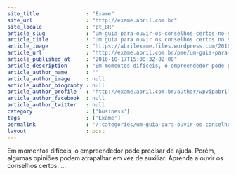 ```yaml
---
site_title               : "Exame"
site_url                 : "http://exame.abril.com.br"
site_locale              : "pt_BR"
article_slug             : "um-guia-para-ouvir-os-conselhos-certos-no-seu-negocio"
article_title            : "Um guia para ouvir os conselhos certos no seu negócio"
article_image            : "https://abrilexame.files.wordpress.com/2016/10/size_960_16_9_velho-novo.jpg?quality=70&strip=all&w=960"
article_url              : "http://exame.abril.com.br/pme/um-guia-para-ouvir-os-conselhos-certos-no-seu-negocio/"
article_published_at     : "2016-10-17T15:00:32-02:00"
article_description      : "Em momentos difíceis, o empreendedor pode precisar de ajuda. Porém, algumas opiniões podem atrapalhar em vez de auxiliar. Aprenda a ouvir os conselhos certos: ..."
article_author_name      : ""
article_author_image     : null
article_author_biography : null
article_author_profile   : "http://exame.abril.com.br/author/wpvipabril/"
article_author_facebook  : null
article_author_twitter   : null
category                 : ['business']
tags                     : ['Exame']
permalink                : "/:categories/um-guia-para-ouvir-os-conselhos-certos-no-seu-negocio/"
layout                   : post
---
```


Em momentos difíceis, o empreendedor pode precisar de ajuda. Porém, algumas opiniões podem atrapalhar em vez de auxiliar. Aprenda a ouvir os conselhos certos: ...
